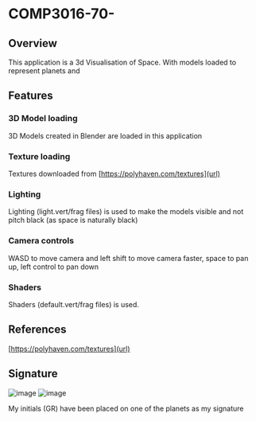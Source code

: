# COMP3016-70-
## Overview
This application is a 3d Visualisation of Space. With models loaded to represent planets and 

## Features
### 3D Model loading
3D Models created in Blender are loaded in this application

### Texture loading
Textures downloaded from [https://polyhaven.com/textures](url)

### Lighting
Lighting (light.vert/frag files) is used to make the models visible and not pitch black (as space is naturally black)
### Camera controls
WASD to move camera and left shift to move camera faster, space to pan up, left control to pan down
### Shaders
Shaders (default.vert/frag files) is used.
## References
[https://polyhaven.com/textures](url)

## Signature
![image](https://github.com/Grog02/COMP3016-70-/assets/91668510/d3e9c02d-22ae-4b06-a45d-a3654fd09f35)
![image](https://github.com/Grog02/COMP3016-70-/assets/91668510/decfe159-9d4b-47ee-a84e-8249fc904b5d)


My initials (GR) have been placed on one of the planets as my signature
